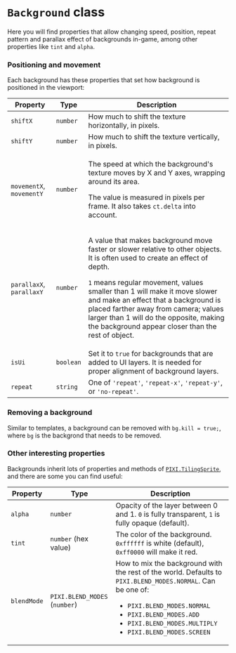 # `Background` class

Here you will find properties that allow changing speed, position, repeat pattern and parallax effect of backgrounds in-game, among other properties like `tint` and `alpha`.

### Positioning and movement

Each background has these properties that set how background is positioned in the viewport:

Property | Type | Description
-|-|-
`shiftX` | `number` | How much to shift the texture horizontally, in pixels.
`shiftY` | `number` | How much to shift the texture vertically, in pixels.
`movementX`, `movementY` | `number` | <p>The speed at which the background's texture moves by X and Y axes, wrapping around its area.</p><p>The value is measured in pixels per frame. It also takes `ct.delta` into account.</p>
`parallaxX`, `parallaxY` | `number` | <p>A value that makes background move faster or slower relative to other objects. It is often used to create an effect of depth.</p><p>`1` means regular movement, values smaller than 1 will make it move slower and make an effect that a background is placed farther away from camera; values larger than 1 will do the opposite, making the background appear closer than the rest of object.</p>
`isUi` | `boolean` | Set it to `true` for backgrounds that are added to UI layers. It is needed for proper alignment of background layers.
`repeat` | `string` | One of `'repeat'`, `'repeat-x'`, `'repeat-y'`, or `'no-repeat'`.

### Removing a background

Similar to templates, a background can be removed with `bg.kill = true;`, where `bg` is the backgrond that needs to be removed.

### Other interesting properties

Backgrounds inherit lots of properties and methods of [`PIXI.TilingSprite`](https://pixijs.download/release/docs/PIXI.TilingSprite.html), and there are some you can find useful:

Property | Type | Description
-|-|-
`alpha` | `number` | Opacity of the layer between 0 and 1. `0` is fully transparent, `1` is fully opaque (default).
`tint` | `number` (hex value) | The color of the background. `0xffffff` is white (default), `0xff0000` will make it red.
`blendMode` | `PIXI.BLEND_MODES` (`number`) | How to mix the background with the rest of the world. Defaults to `PIXI.BLEND_MODES.NORMAL`. Can be one of: <ul><li>`PIXI.BLEND_MODES.NORMAL`</li> <li>`PIXI.BLEND_MODES.ADD`</li> <li>`PIXI.BLEND_MODES.MULTIPLY`</li><li>`PIXI.BLEND_MODES.SCREEN`</li></ul>